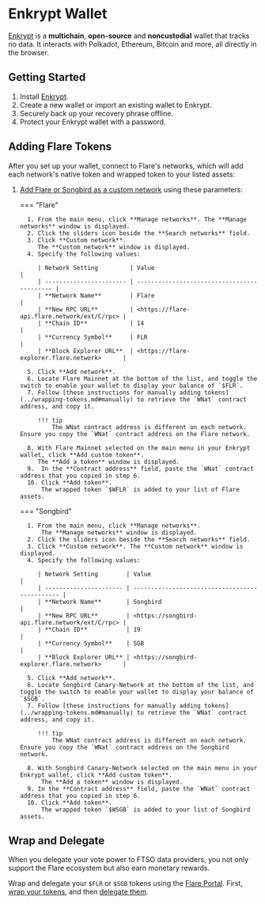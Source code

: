 # Enkrypt Wallet

[Enkrypt](https://www.enkrypt.com/?mtm_campaign=Flare%20Wiki%20-%20Getting%20started%20with%20Enkrypt) is a **multichain**, **open-source** and **noncustodial** wallet that tracks no data.
It interacts with Polkadot, Ethereum, Bitcoin and more, all directly in the browser.

## Getting Started

1. Install [Enkrypt](https://www.enkrypt.com/?mtm_campaign=Flare%20Wiki%20-%20Getting%20started%20with%20Enkrypt).
2. Create a new wallet or import an existing wallet to Enkrypt.
3. Securely back up your recovery phrase offline.
4. Protect your Enkrypt wallet with a password.

## Adding Flare Tokens

After you set up your wallet, connect to Flare's networks, which will add each network's native token and wrapped token to your listed assets:

1. [Add Flare or Songbird as a custom network](https://help.myetherwallet.com/en/articles/6434713-enkrypt-connecting-to-networks-and-dapps) using these parameters:

    === "Flare"

         1. From the main menu, click **Manage networks**. The **Manage networks** window is displayed.
         2. Click the sliders icon beside the **Search networks** field.
         3. Click **Custom network**.
            The **Custom network** window is displayed.
         4. Specify the following values:

            | Network Setting         | Value                                       |
            | ----------------------- | ------------------------------------------- |
            | **Network Name**        | Flare                                       |
            | **New RPC URL**         | <https://flare-api.flare.network/ext/C/rpc> |
            | **Chain ID**            | 14                                          |
            | **Currency Symbol**     | FLR                                         |
            | **Block Explorer URL**  | <https://flare-explorer.flare.network>      |

         5. Click **Add network**.
         6. Locate Flare Mainnet at the bottom of the list, and toggle the switch to enable your wallet to display your balance of `$FLR`.
         7. Follow [these instructions for manually adding tokens](../wrapping-tokens.md#manually) to retrieve the `WNat` contract address, and copy it.

            !!! tip
                The WNat contract address is different on each network. Ensure you copy the `WNat` contract address on the Flare network.

         8. With Flare Mainnet selected on the main menu in your Enkrypt wallet, click **Add custom token**.
            The **Add a token** window is displayed.
         9.  In the **Contract address** field, paste the `WNat` contract address that you copied in step 6.
         10. Click **Add token**.
             The wrapped token `$WFLR` is added to your list of Flare assets.

    === "Songbird"

         1. From the main menu, click **Manage networks**.
             The **Manage networks** window is displayed.
         2. Click the sliders icon beside the **Search networks** field.
         3. Click **Custom network**. The **Custom network** window is displayed.
         4. Specify the following values:

            | Network Setting        | Value                                          |
            | ---------------------- | ---------------------------------------------- |
            | **Network Name**       | Songbird                                       |
            | **New RPC URL**        | <https://songbird-api.flare.network/ext/C/rpc> |
            | **Chain ID**           | 19                                             |
            | **Currency Symbol**    | SGB                                            |
            | **Block Explorer URL** | <https://songbird-explorer.flare.network>      |

         5. Click **Add network**.
         6. Locate Songbird Canary-Network at the bottom of the list, and toggle the switch to enable your wallet to display your balance of `$SGB`.
         7. Follow [these instructions for manually adding tokens](../wrapping-tokens.md#manually) to retrieve the `WNat` contract address, and copy it.

            !!! tip
                The WNat contract address is different on each network. Ensure you copy the `WNat` contract address on the Songbird network.

         8. With Songbird Canary-Network selected on the main menu in your Enkrypt wallet, click **Add custom token**.
             The **Add a token** window is displayed.
         9. In the **Contract address** field, paste the `WNat` contract address that you copied in step 6.
         10. Click **Add token**.
             The wrapped token `$WSGB` is added to your list of Songbird assets.

## Wrap and Delegate

When you delegate your vote power to FTSO data providers, you not only support the Flare ecosystem but also earn monetary rewards.

Wrap and delegate your `$FLR` or `$SGB` tokens using the [Flare Portal](https://portal.flare.network/). First, [wrap your tokens](../wrapping-tokens.md), and then [delegate them](../delegation/managing-delegations.md#delegating-your-vote-power).
